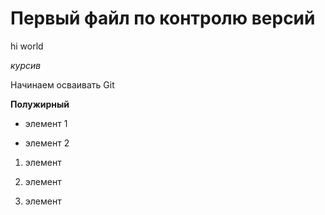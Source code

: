 # Первый файл по контролю версий
hi world

*курсив*

Начинаем осваивать Git

**Полужирный**

* элемент 1

* элемент 2

1. элемент

2. элемент

3. элемент